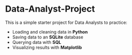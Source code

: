 # Data-Analyst-Project

This is a simple starter project for Data Analysts to practice:
- Loading and cleaning data in **Python**
- Saving data to an **SQLite** database
- Querying data with **SQL**
- Visualizing results with **Matplotlib**
